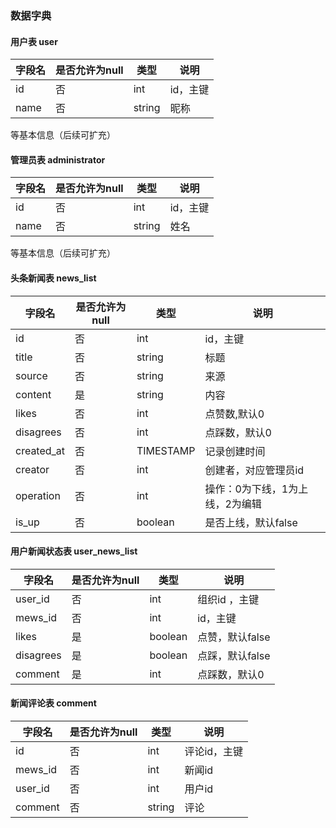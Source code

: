 ### 数据字典

#### 用户表  user
| 字段名         | 是否允许为null | 类型   | 说明             |
| -------------- | -------------- | ------ | ---------------- |
| id             | 否   | int  | id，主键 |
| name           | 否   | string  | 昵称 |
等基本信息（后续可扩充）

#### 管理员表  administrator
| 字段名         | 是否允许为null | 类型   | 说明             |
| -------------- | -------------- | ------ | ---------------- |
| id             | 否   | int  | id，主键 |
| name           | 否   | string  | 姓名 |
等基本信息（后续可扩充）

#### 头条新闻表  news_list
| 字段名         | 是否允许为null | 类型   | 说明             |
| -------------- | -------------- | ------ | ---------------- |
| id             | 否   | int  | id，主键 |
| title          | 否   | string  | 标题 |
| source         | 否   | string  | 来源 |
| content        | 是   | string  | 内容 |
| likes          | 否   | int  | 点赞数,默认0 |
| disagrees      | 否   | int  | 点踩数，默认0 |
| created_at     | 否   | TIMESTAMP  | 记录创建时间 |
| creator        | 否   | int | 创建者，对应管理员id |
| operation      | 否   | int | 操作：0为下线，1为上线，2为编辑 |
| is_up          | 否   |  boolean | 是否上线，默认false  |

#### 用户新闻状态表  user_news_list

| 字段名         | 是否允许为null | 类型   | 说明             |
| -------------- | -------------- | ------ | ---------------- |
| user_id        | 否   | int  | 组织id ，主键    |
| mews_id        | 否   | int  | id，主键 |
| likes          | 是   |  boolean | 点赞，默认false  |
| disagrees      | 是   |  boolean | 点踩，默认false |
| comment        | 是   | int  | 点踩数，默认0 |

#### 新闻评论表   comment
| 字段名         | 是否允许为null | 类型   | 说明             |
| -------------- | -------------- | ------ | ---------------- |
| id             | 否   | int  | 评论id，主键 |
| mews_id        | 否   | int  | 新闻id |
| user_id        | 否   | int  | 用户id   |
| comment        | 否   | string  | 评论 |


